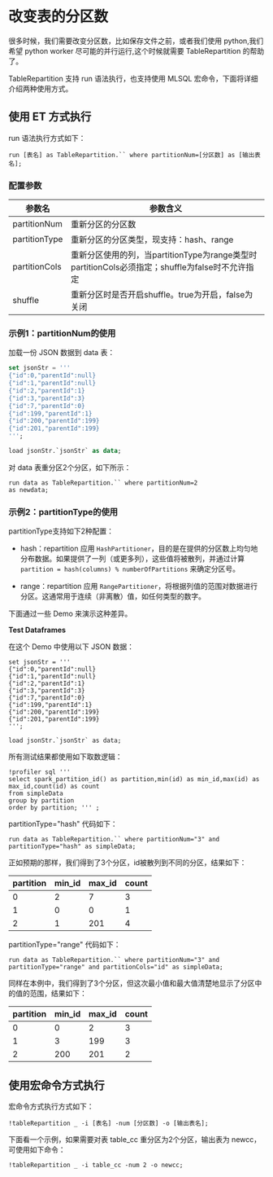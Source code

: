 # 改变表的分区数

很多时候，我们需要改变分区数，比如保存文件之前，或者我们使用 python,我们希望 python worker 尽可能的并行运行,这个时候就需要
TableRepartition 的帮助了。

TableRepartition 支持 run 语法执行，也支持使用 MLSQL 宏命令，下面将详细介绍两种使用方式。




## 使用 ET 方式执行

run 语法执行方式如下：

```
run [表名] as TableRepartition.`` where partitionNum=[分区数] as [输出表名];
```



### 配置参数

| 参数名  |  参数含义 |
|---|---|
| partitionNum | 重新分区的分区数 |
| partitionType | 重新分区的分区类型，现支持：hash、range |
| partitionCols | 重新分区使用的列，当partitionType为range类型时partitionCols必须指定；shuffle为false时不允许指定 |
| shuffle | 重新分区时是否开启shuffle。true为开启，false为关闭 |



### 示例1：partitionNum的使用

加载一份 JSON 数据到 data 表：

```sql
set jsonStr = '''
{"id":0,"parentId":null}
{"id":1,"parentId":null}
{"id":2,"parentId":1}
{"id":3,"parentId":3}
{"id":7,"parentId":0}
{"id":199,"parentId":1}
{"id":200,"parentId":199}
{"id":201,"parentId":199}
''';

load jsonStr.`jsonStr` as data;
```

对 data 表重分区2个分区，如下所示：

```
run data as TableRepartition.`` where partitionNum=2 
as newdata;
```



### 示例2：partitionType的使用

partitionType支持如下2种配置：

  - hash：repartition 应用 `HashPartitioner`，目的是在提供的分区数上均匀地分布数据。如果提供了一列（或更多列），这些值将被散列，并通过计算 `partition = hash(columns) % numberOfPartitions` 来确定分区号。

  - range：repartition 应用 `RangePartitioner`，将根据列值的范围对数据进行分区。这通常用于连续（非离散）值，如任何类型的数字。
  
下面通过一些 Demo 来演示这种差异。


**Test Dataframes**

在这个 Demo 中使用以下 JSON 数据：

```
set jsonStr = '''
{"id":0,"parentId":null}
{"id":1,"parentId":null}
{"id":2,"parentId":1}
{"id":3,"parentId":3}
{"id":7,"parentId":0}
{"id":199,"parentId":1}
{"id":200,"parentId":199}
{"id":201,"parentId":199}
''';

load jsonStr.`jsonStr` as data;

```



所有测试结果都使用如下取数逻辑：

```
!profiler sql ''' 
select spark_partition_id() as partition,min(id) as min_id,max(id) as max_id,count(id) as count 
from simpleData
group by partition
order by partition; ''' ;
```



partitionType="hash" 代码如下：

```
run data as TableRepartition.`` where partitionNum="3" and partitionType="hash" as simpleData;
```

正如预期的那样，我们得到了3个分区，id被散列到不同的分区，结果如下：

| partition | min_id | max_id | count |
| :-------- | :----- | :----- | :---- |
| 0         | 2      | 7      | 3     |
| 1         | 0      | 0      | 1     |
| 2         | 1      | 201    | 4     |



partitionType="range" 代码如下：

```
run data as TableRepartition.`` where partitionNum="3" and partitionType="range" and partitionCols="id" as simpleData;
```

同样在本例中，我们得到了3个分区，但这次最小值和最大值清楚地显示了分区中的值的范围，结果如下：

| partition | min_id | max_id | count |
| :-------- | :----- | :----- | :---- |
| 0         | 0      | 2      | 3     |
| 1         | 3      | 199    | 3     |
| 2         | 200    | 201    | 2     |





## 使用宏命令方式执行

宏命令方式执行方式如下：

```
!tableRepartition _ -i [表名] -num [分区数] -o [输出表名];
```

下面看一个示例，如果需要对表 table_cc 重分区为2个分区，输出表为 newcc，可使用如下命令：

```
!tableRepartition _ -i table_cc -num 2 -o newcc;
```